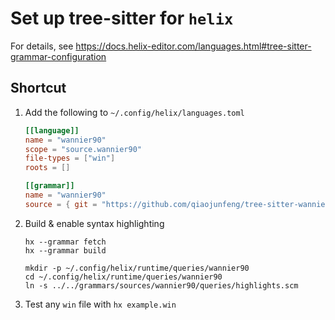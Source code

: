 # Set up tree-sitter for `helix`

For details, see <https://docs.helix-editor.com/languages.html#tree-sitter-grammar-configuration>

## Shortcut

1. Add the following to `~/.config/helix/languages.toml`

    ```toml
    [[language]]
    name = "wannier90"
    scope = "source.wannier90"
    file-types = ["win"]
    roots = []

    [[grammar]]
    name = "wannier90"
    source = { git = "https://github.com/qiaojunfeng/tree-sitter-wannier90", rev = "main" }
    ```

2. Build & enable syntax highlighting

    ```shell
    hx --grammar fetch
    hx --grammar build

    mkdir -p ~/.config/helix/runtime/queries/wannier90
    cd ~/.config/helix/runtime/queries/wannier90
    ln -s ../../grammars/sources/wannier90/queries/highlights.scm
    ```

3. Test any `win` file with `hx example.win`
